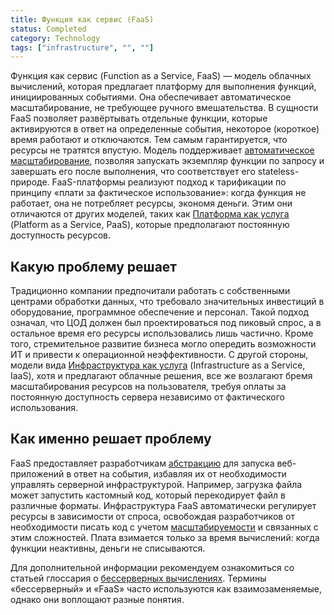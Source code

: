 ```yaml
---
title: Функция как сервис (FaaS)
status: Completed
category: Technology
tags: ["infrastructure", "", ""]
---
```


Функция как сервис (Function as a Service, FaaS) — модель облачных вычислений, которая предлагает платформу для выполнения функций, инициированных событиями. Она обеспечивает автоматическое масштабирование, не требующее ручного вмешательства.
В сущности FaaS позволяет развёртывать отдельные функции, которые активируются в ответ на определенные события, некоторое (короткое) время работают и отключаются. Тем самым гарантируется, что ресурсы не тратятся впустую.
Модель поддерживает [автоматическое масштабирование](/ru/auto-scaling/), позволяя запускать экземпляр функции по запросу и завершать его после выполнения, что соответствует его stateless-природе.
FaaS-платформы реализуют подход к тарификации по принципу «плати за фактическое использование»: когда функция не работает, она не потребляет ресурсы, экономя деньги. Этим они отличаются от других моделей, таких как [Платформа как услуга](/platform-as-a-service/) (Platform as a Service, PaaS), которые предполагают постоянную доступность ресурсов.

## Какую проблему решает

Традиционно компании предпочитали работать с собственными центрами обработки данных, что требовало значительных инвестиций в оборудование, программное обеспечение и персонал.
Такой подход означал, что ЦОД должен был проектироваться под пиковый спрос, а в остальное время его ресурсы использовались лишь частично.
Кроме того, стремительное развитие бизнеса могло опередить возможности ИТ и привести к операционной неэффективности.
С другой стороны, модели вида [Инфраструктура как услуга](/infrastructure-as-a-service/) (Infrastructure as a Service, IaaS), хотя и предлагают облачные решения, все же возлагают бремя масштабирования ресурсов на пользователя, требуя оплаты за постоянную доступность сервера независимо от фактического использования.

## Как именно решает проблему

FaaS предоставляет разработчикам [абстракцию](/ru/abstraction/) для запуска веб-приложений в ответ на события, избавляя их от необходимости управлять серверной инфраструктурой.
Например, загрузка файла может запустить кастомный код, который перекодирует файл в различные форматы.
Инфраструктура FaaS автоматически регулирует ресурсы в зависимости от спроса, освобождая разработчиков от необходимости писать код с учетом [масштабируемости](/scalability/) и связанных с этим сложностей.
Плата взимается только за время вычислений: когда функции неактивны, деньги не списываются.
	
Для дополнительной информации рекомендуем ознакомиться со статьей глоссария о [бессерверных вычислениях](/serverless/).
Термины «бессерверный» и «FaaS» часто используются как взаимозаменяемые, однако они воплощают разные понятия.
